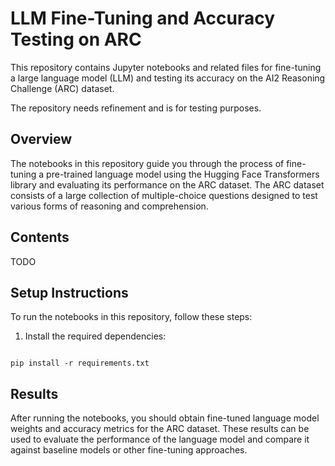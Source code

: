 # LLM Fine-Tuning and Accuracy Testing on ARC

This repository contains Jupyter notebooks and related files for fine-tuning a large language model (LLM) and testing its accuracy on the AI2 Reasoning Challenge (ARC) dataset.

The repository needs refinement and is for testing purposes.

## Overview

The notebooks in this repository guide you through the process of fine-tuning a pre-trained language model using the Hugging Face Transformers library and evaluating its performance on the ARC dataset. The ARC dataset consists of a large collection of multiple-choice questions designed to test various forms of reasoning and comprehension.

## Contents

TODO

## Setup Instructions

To run the notebooks in this repository, follow these steps:

1. Install the required dependencies:

```

pip install -r requirements.txt

```

## Results

After running the notebooks, you should obtain fine-tuned language model weights and accuracy metrics for the ARC dataset. These results can be used to evaluate the performance of the language model and compare it against baseline models or other fine-tuning approaches.
